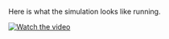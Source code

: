 Here is what the simulation looks like running.


[![Watch the video]([https://youtu.be/<sOT0_8nGfGU&ab](https://img.youtube.com/vi/sOT0_8nGfGU&ab/maxresdefault.jpg))]([https://youtu.be/vt5fpE0bzSY](https://www.youtube.com/watch?v=sOT0_8nGfGU&ab_channel=ValiKhan))
